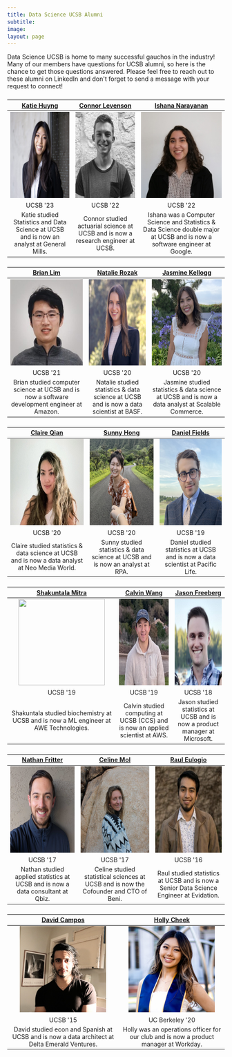 ```yaml
---
title: Data Science UCSB Alumni
subtitle: 
image:
layout: page
---
```


Data Science UCSB is home to many successful gauchos in the industry! Many of our members have questions for UCSB alumni, so here is the chance to get those questions answered. Please feel free to reach out to these alumni on LinkedIn and don't forget to send a message with your request to connect!

<title> Featured Alumni</title>

<center><h3> </h3></center>

| [Katie Huyng](https://www.linkedin.com/in/katiehuynh01/) | [Connor Levenson](https://www.linkedin.com/in/connor11son/) | [Ishana Narayanan](https://www.linkedin.com/in/ishana-n-58a90b170/) |
|  :----------: |  :----------: |  :----------:  |
| <img src="/images/alumnipics/katie2.jpg" width="200" height="200" alt="Brian Lim">  | <img src="/images/alumnipics/connor.png" width="200" height="200" alt="Connor Levenson">  | <img src="/images/alumnipics/ishana.jpg" width="200" height="200" alt="Ishana Narayanan">  |
| UCSB '23 | UCSB '22 | UCSB '22 |
| Katie studied Statistics and Data Science at UCSB and is now an analyst at General Mills. | Connor studied actuarial science at UCSB and is now a research engineer at UCSB. | Ishana was a Computer Science and Statistics & Data Science double major at UCSB and is now a software engineer at Google. |

<center><h3> </h3></center>

| [Brian Lim](https://www.linkedin.com/in/blimmie) | [Natalie Rozak](https://www.linkedin.com/in/natalie-rozak-74147b13b/) | [Jasmine Kellogg](https://www.linkedin.com/in/jasmine-kellogg) |
|  :----------: |  :----------: |  :----------:  |
| <img src="/images/alumnipics/BrianLim.jpg" width="200" height="200" alt="Brian Lim">  | <img src="/images/alumnipics/NatalieRozak.jpg" width="200" height="200" alt="Natalie Rozak">  | <img src="/images/alumnipics/jasminekellogg.jpg" width="200" height="200" alt="Jasmine Kellogg">  |
| UCSB '21 | UCSB '20 | UCSB '20 |
| Brian studied computer science at UCSB and is now a software development engineer at Amazon. | Natalie studied statistics & data science at UCSB and is now a data scientist at BASF. | Jasmine studied statistics & data science at UCSB and is now a data analyst at Scalable Commerce. |


<center><h3> </h3></center>

| [Claire Qian](https://www.linkedin.com/in/claire-q-6ba818120?trk=people-guest_people_search-card) | [Sunny Hong](https://www.linkedin.com/in/sunnysungheehong/) | [Daniel Fields](https://www.linkedin.com/in/danielfields365) |
|  :----------: |  :----------: | :----------: |
| <img src="/images/alumnipics/ClaireQian.jpg" alt="Claire Qian" width="200" height="200">  | <img src="/images/alumnipics/SunnyHong.jpg" width="200" height="200" alt="Sunny Hong">  | <img src="/images/alumnipics/danielfields.jpg" width="200" height="200" alt="Daniel Fields"> |
| UCSB '20 | UCSB '20 | UCSB '19 | 
| Claire studied statistics & data science at UCSB and is now a data analyst at Neo Media World. | Sunny studied statistics & data science at UCSB and is now an analyst at RPA. | Daniel studied statistics at UCSB and is now a data scientist at Pacific Life. |


<center><h3> </h3></center>

| [Shakuntala Mitra](https://www.linkedin.com/in/shakuntala-mitra) | [Calvin Wang](https://www.linkedin.com/in/calvinwang0628) | [Jason Freeberg](https://www.linkedin.com/in/jfreeberg) |
|  :----------:    |   :----------:   |   :----------:   |
| <img src="/images/alumnipics/mitra.jpg" width="200" height="200" style="width:200;">  | <img src="/images/alumnipics/CalvinWang.jpg" width="200" height="200" style="width:200;">   | <img src="/images/alumnipics/jasonf.jpg" width="200" height="200" style="width:200;">  |
| UCSB '19 | UCSB '19 | UCSB '18 |
| Shakuntala studied biochemistry at UCSB and is now a ML engineer at AWE Technologies. | Calvin studied computing at UCSB (CCS) and is now an applied scientist at AWS. | Jason studied statistics at UCSB and is now a product manager at Microsoft. |


<center><h3>  </h3></center>

| [Nathan Fritter](https://www.linkedin.com/in/nathan-fritter/) | [Celine Mol](https://www.linkedin.com/in/celinemol) | [Raul Eulogio](https://www.linkedin.com/in/raul-eulogio) |
|   :----------: |   :----------:   |   :----------:  |
| <img src="/images/alumnipics/NathanFritter.jpg" width="200" height="200" style="width:200:"> | <img src="/images/alumnipics/CelineMol.jpg" width="200" height="200" alt="Celine Mol">  | <img src="/images/alumnipics/raul2.jpg" width="200" height="200" alt="Raul Eulogio">  |
| UCSB '17 | UCSB '17 | UCSB '16 |
| Nathan studied applied statistics at UCSB and is now a data consultant at Qbiz. | Celine studied statistical sciences at UCSB and is now the Cofounder and CTO of Beni. | Raul studied statistics at UCSB and is now a Senior Data Science Engineer at Evidation.  |


<center><h3>  </h3></center>

| [David Campos](https://www.linkedin.com/in/dcamposliz/) | [Holly Cheek](https://www.linkedin.com/in/hollycheek) |
|   :----------:   |  :----------:   | 
| <img src="/images/alumnipics/DavidCampos.jpg" width="200" height="200" alt="David Campos"> | <img src="/images/alumnipics/HollyCheek.jpg" width="200" height="200" alt="Holly Cheek"> |
| UCSB '15 | UC Berkeley '20 |
| David studied econ and Spanish at UCSB and is now a data architect at Delta Emerald Ventures. | Holly was an operations officer for our club and is now a product manager at Workday. |

